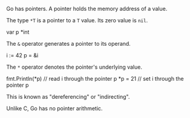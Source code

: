 Go has pointers. A pointer holds the memory address of a value.

The type `*T` is a pointer to a `T` value. Its zero value is `nil`.

var p *int

The `&` operator generates a pointer to its operand.

i := 42
p = &i

The `*` operator denotes the pointer's underlying value.

fmt.Println(*p) // read i through the pointer p
*p = 21         // set i through the pointer p

This is known as "dereferencing" or "indirecting".

Unlike C, Go has no pointer arithmetic.